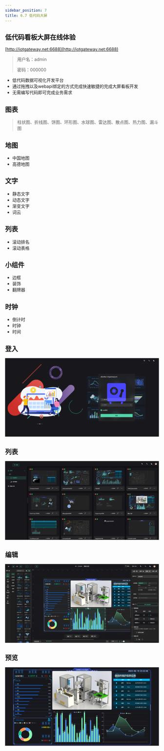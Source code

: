 ```yaml
---
sidebar_position: 7
title: 6.7 低代码大屏
---
```



## 低代码看板大屏在线体验
[http://iotgateway.net:6688](http://iotgateway.net:6688)
> 用户名：admin
>
> 密码：000000


- 低代码数据可视化开发平台
- 通过拖拽以及webapi绑定的方式完成快速敏捷的完成大屏看板开发
- 无需编写代码即可完成业务需求


## 图表
> 柱状图、折线图、饼图、环形图、水球图、雷达图、散点图、热力图、漏斗图

## 地图
- 中国地图
- 高德地图

## 文字
- 静态文字
- 动态文字
- 渐变文字
- 词云

## 列表
- 滚动排名
- 滚动表格
## 小组件
- 边框
- 装饰
- 翻牌器
## 时钟
- 倒计时
- 时钟
- 时间

## 登入
![login](./images/kanban-login.png)


## 列表
![view](./images/kanban-view.png)

## 编辑
![edit](./images/kanban-edit.png)

## 预览
![preview](./images/kanban-preview.png)